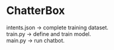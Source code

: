 # ChatterBox

intents.json -> complete training dataset. <br>
train.py -> define and train model. <br>
main.py -> run chatbot. <br>

